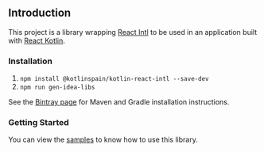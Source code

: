 ## Introduction
This project is a library wrapping [React Intl](https://github.com/yahoo/react-intl) to be used in an application 
built with [React Kotlin](https://github.com/JetBrains/create-react-kotlin-app).

### Installation

1. `npm install @kotlinspain/kotlin-react-intl --save-dev`
2. `npm run gen-idea-libs`

See the [Bintray page](https://bintray.com/kotlinspain/kotlin-js-wrappers/kotlin-react-intl) for Maven and Gradle 
installation instructions.

### Getting Started
You can view the [samples](https://github.com/kotlinspain/kotlin-js-wrappers/tree/master/kotlin-react-intl/samples) to know 
how to use this library.
